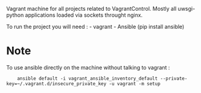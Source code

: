 Vagrant machine for all projects related to VagrantControl. Mostly all uwsgi-python applications loaded via sockets throught nginx.

To run the project you will need :
    - vagrant
    - Ansible (pip install ansible)

# Note 

To use ansible directly on the machine without talking to vagrant :

        ansible default -i vagrant_ansible_inventory_default --private-key=~/.vagrant.d/insecure_private_key -u vagrant -m setup
